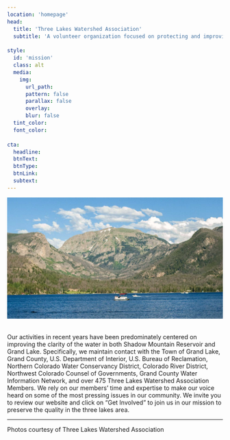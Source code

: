 ```yaml
---
location: 'homepage'
head:
  title: 'Three Lakes Watershed Association'
  subtitle: 'A volunteer organization focused on protecting and improving the quality of life in the area of Lake Granby Reservoir, Shadow Mountain Reservoir, and Grand Lake.'

style:
  id: 'mission'
  class: alt
  media:
    img:
      url_path:
      pattern: false
      parallax: false
      overlay:
      blur: false
  tint_color:
  font_color:

cta:
  headline:
  btnText:
  btnType:
  btnLink:
  subtext:
---
```



<div class="row">
  <column class="col-xs-12">
    <img src="/img/Homepage_1.jpg" alt="">
  </column>
</div>
<br>

Our activities in recent years have been predominately centered on improving the clarity of the water in both Shadow Mountain Reservoir and Grand Lake. Specifically, we maintain contact with the Town of Grand Lake, Grand County, U.S. Department of Interior, U.S. Bureau of Reclamation,  Northern Colorado Water Conservancy District, Colorado River District, Northwest Colorado Counsel of Governments, Grand County Water Information Network, and over 475 Three Lakes Watershed Association Members.  We rely on our members’ time and expertise to make our voice heard on some of the most pressing issues in our community. We invite you to review our website and click on “Get Involved” to join us in our mission to preserve the quality in the three lakes area.


---

<p class="small">Photos courtesy of Three Lakes Watershed Association</p>
